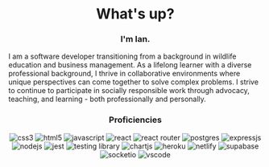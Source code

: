 <h1 align="center"> What's up? </h1>

<h3 align="center">I'm Ian.</h3>

I am a software developer transitioning from a background in wildlife education and business management. As a lifelong learner with a diverse professional background, I thrive in collaborative environments where unique perspectives can come together to solve complex problems. I strive to continue to participate in socially responsible work through advocacy, teaching, and learning - both professionally and personally.

<h3 align="center">Proficiencies</h3>

<div align="center">
  <img src="https://img.shields.io/badge/css3-%231572B6.svg?style=for-the-badge&logo=css3&logoColor=white" alt="css3">
  <img src="https://img.shields.io/badge/html5-%23E34F26.svg?style=for-the-badge&logo=html5&logoColor=white" alt="html5">
  <img src="https://img.shields.io/badge/javascript-%23323330.svg?style=for-the-badge&logo=javascript&logoColor=%23F7DF1E" alt="javascript">
  <img src="https://img.shields.io/badge/react-%2320232a.svg?style=for-the-badge&logo=react&logoColor=%2361DAFB" alt="react">
  <img src="https://img.shields.io/badge/React_Router-CA4245?style=for-the-badge&logo=react-router&logoColor=white" alt="react router">
  <img src="https://img.shields.io/badge/postgres-%23316192.svg?style=for-the-badge&logo=postgresql&logoColor=white" alt="postgres">
  <img src="https://img.shields.io/badge/express.js-%23404d59.svg?style=for-the-badge&logo=express&logoColor=%2361DAFB" alt="expressjs">
  <img src="https://img.shields.io/badge/node.js-6DA55F?style=for-the-badge&logo=node.js&logoColor=white" alt="nodejs">
  <img src="https://img.shields.io/badge/-jest-%23C21325?style=for-the-badge&logo=jest&logoColor=white" alt="jest">  
  <img src="https://img.shields.io/badge/-TestingLibrary-%23E33332?style=for-the-badge&logo=testing-library&logoColor=white" alt="testing library">
  <img src="https://img.shields.io/badge/chart.js-F5788D.svg?style=for-the-badge&logo=chart.js&logoColor=white" alt="chartjs">
  <img src="https://img.shields.io/badge/heroku-%23430098.svg?style=for-the-badge&logo=heroku&logoColor=white" alt="heroku">
  <img src="https://img.shields.io/badge/netlify-%23000000.svg?style=for-the-badge&logo=netlify&logoColor=#00C7B7" alt="netlify">
  <img src="https://img.shields.io/badge/Supabase-3ECF8E?style=for-the-badge&logo=supabase&logoColor=white" alt="supabase">
  <img src="https://img.shields.io/badge/Socket.io-black?style=for-the-badge&logo=socket.io&badgeColor=010101" alt="socketio">
  <img src="https://img.shields.io/badge/Visual%20Studio%20Code-0078d7.svg?style=for-the-badge&logo=visual-studio-code&logoColor=white" alt="vscode">
</div>

